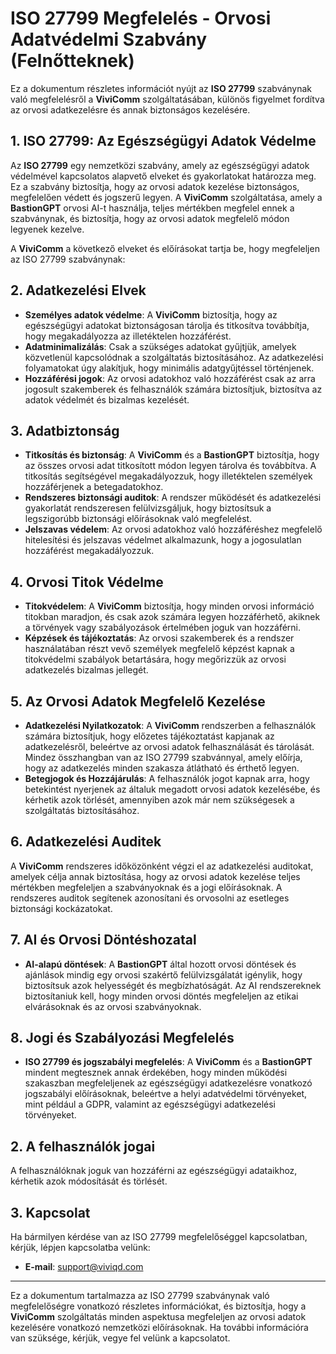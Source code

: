 # ISO 27799 Megfelelés - Orvosi Adatvédelmi Szabvány (Felnőtteknek)

Ez a dokumentum részletes információt nyújt az **ISO 27799** szabványnak való megfelelésről a **ViviComm** szolgáltatásában, különös figyelmet fordítva az orvosi adatkezelésre és annak biztonságos kezelésére.

## 1. ISO 27799: Az Egészségügyi Adatok Védelme

Az **ISO 27799** egy nemzetközi szabvány, amely az egészségügyi adatok védelmével kapcsolatos alapvető elveket és gyakorlatokat határozza meg. Ez a szabvány biztosítja, hogy az orvosi adatok kezelése biztonságos, megfelelően védett és jogszerű legyen. A **ViviComm** szolgáltatása, amely a **BastionGPT** orvosi AI-t használja, teljes mértékben megfelel ennek a szabványnak, és biztosítja, hogy az orvosi adatok megfelelő módon legyenek kezelve.

A **ViviComm** a következő elveket és előírásokat tartja be, hogy megfeleljen az ISO 27799 szabványnak:

## 2. Adatkezelési Elvek

- **Személyes adatok védelme**: A **ViviComm** biztosítja, hogy az egészségügyi adatokat biztonságosan tárolja és titkosítva továbbítja, hogy megakadályozza az illetéktelen hozzáférést.
- **Adatminimalizálás**: Csak a szükséges adatokat gyűjtjük, amelyek közvetlenül kapcsolódnak a szolgáltatás biztosításához. Az adatkezelési folyamatokat úgy alakítjuk, hogy minimális adatgyűjtéssel történjenek.
- **Hozzáférési jogok**: Az orvosi adatokhoz való hozzáférést csak az arra jogosult szakemberek és felhasználók számára biztosítjuk, biztosítva az adatok védelmét és bizalmas kezelését.

## 3. Adatbiztonság

- **Titkosítás és biztonság**: A **ViviComm** és a **BastionGPT** biztosítja, hogy az összes orvosi adat titkosított módon legyen tárolva és továbbítva. A titkosítás segítségével megakadályozzuk, hogy illetéktelen személyek hozzáférjenek a betegadatokhoz.
- **Rendszeres biztonsági auditok**: A rendszer működését és adatkezelési gyakorlatát rendszeresen felülvizsgáljuk, hogy biztosítsuk a legszigorúbb biztonsági előírásoknak való megfelelést.
- **Jelszavas védelem**: Az orvosi adatokhoz való hozzáféréshez megfelelő hitelesítési és jelszavas védelmet alkalmazunk, hogy a jogosulatlan hozzáférést megakadályozzuk.

## 4. Orvosi Titok Védelme

- **Titokvédelem**: A **ViviComm** biztosítja, hogy minden orvosi információ titokban maradjon, és csak azok számára legyen hozzáférhető, akiknek a törvények vagy szabályozások értelmében joguk van hozzáférni.
- **Képzések és tájékoztatás**: Az orvosi szakemberek és a rendszer használatában részt vevő személyek megfelelő képzést kapnak a titokvédelmi szabályok betartására, hogy megőrizzük az orvosi adatkezelés bizalmas jellegét.

## 5. Az Orvosi Adatok Megfelelő Kezelése

- **Adatkezelési Nyilatkozatok**: A **ViviComm** rendszerben a felhasználók számára biztosítjuk, hogy előzetes tájékoztatást kapjanak az adatkezelésről, beleértve az orvosi adatok felhasználását és tárolását. Mindez összhangban van az ISO 27799 szabvánnyal, amely előírja, hogy az adatkezelés minden szakasza átlátható és érthető legyen.
- **Betegjogok és Hozzájárulás**: A felhasználók jogot kapnak arra, hogy betekintést nyerjenek az általuk megadott orvosi adatok kezelésébe, és kérhetik azok törlését, amennyiben azok már nem szükségesek a szolgáltatás biztosításához.

## 6. Adatkezelési Auditek

A **ViviComm** rendszeres időközönként végzi el az adatkezelési auditokat, amelyek célja annak biztosítása, hogy az orvosi adatok kezelése teljes mértékben megfeleljen a szabványoknak és a jogi előírásoknak. A rendszeres auditok segítenek azonosítani és orvosolni az esetleges biztonsági kockázatokat.

## 7. AI és Orvosi Döntéshozatal

- **AI-alapú döntések**: A **BastionGPT** által hozott orvosi döntések és ajánlások mindig egy orvosi szakértő felülvizsgálatát igénylik, hogy biztosítsuk azok helyességét és megbízhatóságát. Az AI rendszereknek biztosítaniuk kell, hogy minden orvosi döntés megfeleljen az etikai elvárásoknak és az orvosi szabványoknak.

## 8. Jogi és Szabályozási Megfelelés

- **ISO 27799 és jogszabályi megfelelés**: A **ViviComm** és a **BastionGPT** mindent megtesznek annak érdekében, hogy minden működési szakaszban megfeleljenek az egészségügyi adatkezelésre vonatkozó jogszabályi előírásoknak, beleértve a helyi adatvédelmi törvényeket, mint például a GDPR, valamint az egészségügyi adatkezelési törvényeket.

## 2. A felhasználók jogai

A felhasználóknak joguk van hozzáférni az egészségügyi adataikhoz, kérhetik azok módosítását és törlését.

## 3. Kapcsolat

Ha bármilyen kérdése van az ISO 27799 megfelelőséggel kapcsolatban, kérjük, lépjen kapcsolatba velünk:
- **E-mail**: [support@viviqd.com](mailto:support@viviqd.com)

---

Ez a dokumentum tartalmazza az ISO 27799 szabványnak való megfelelőségre vonatkozó részletes információkat, és biztosítja, hogy a **ViviComm** szolgáltatás minden aspektusa megfeleljen az orvosi adatok kezelésére vonatkozó nemzetközi előírásoknak. Ha további információra van szüksége, kérjük, vegye fel velünk a kapcsolatot.

